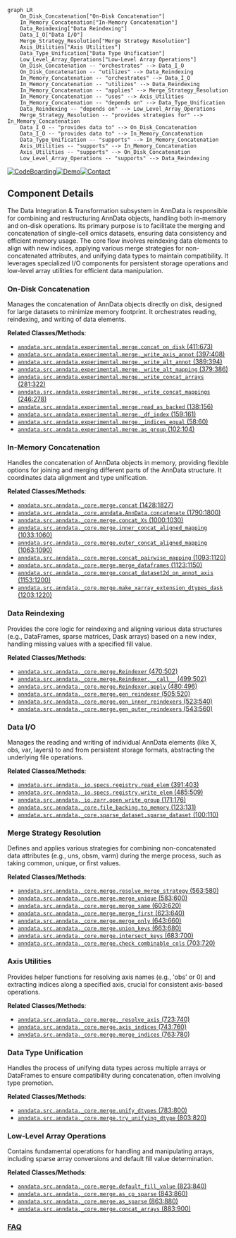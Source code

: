 ```mermaid
graph LR
    On_Disk_Concatenation["On-Disk Concatenation"]
    In_Memory_Concatenation["In-Memory Concatenation"]
    Data_Reindexing["Data Reindexing"]
    Data_I_O["Data I/O"]
    Merge_Strategy_Resolution["Merge Strategy Resolution"]
    Axis_Utilities["Axis Utilities"]
    Data_Type_Unification["Data Type Unification"]
    Low_Level_Array_Operations["Low-Level Array Operations"]
    On_Disk_Concatenation -- "orchestrates" --> Data_I_O
    On_Disk_Concatenation -- "utilizes" --> Data_Reindexing
    In_Memory_Concatenation -- "orchestrates" --> Data_I_O
    In_Memory_Concatenation -- "utilizes" --> Data_Reindexing
    In_Memory_Concatenation -- "applies" --> Merge_Strategy_Resolution
    In_Memory_Concatenation -- "uses" --> Axis_Utilities
    In_Memory_Concatenation -- "depends on" --> Data_Type_Unification
    Data_Reindexing -- "depends on" --> Low_Level_Array_Operations
    Merge_Strategy_Resolution -- "provides strategies for" --> In_Memory_Concatenation
    Data_I_O -- "provides data to" --> On_Disk_Concatenation
    Data_I_O -- "provides data to" --> In_Memory_Concatenation
    Data_Type_Unification -- "supports" --> In_Memory_Concatenation
    Axis_Utilities -- "supports" --> In_Memory_Concatenation
    Axis_Utilities -- "supports" --> On_Disk_Concatenation
    Low_Level_Array_Operations -- "supports" --> Data_Reindexing
```
[![CodeBoarding](https://img.shields.io/badge/Generated%20by-CodeBoarding-9cf?style=flat-square)](https://github.com/CodeBoarding/GeneratedOnBoardings)[![Demo](https://img.shields.io/badge/Try%20our-Demo-blue?style=flat-square)](https://www.codeboarding.org/demo)[![Contact](https://img.shields.io/badge/Contact%20us%20-%20contact@codeboarding.org-lightgrey?style=flat-square)](mailto:contact@codeboarding.org)

## Component Details

The Data Integration & Transformation subsystem in AnnData is responsible for combining and restructuring AnnData objects, handling both in-memory and on-disk operations. Its primary purpose is to facilitate the merging and concatenation of single-cell omics datasets, ensuring data consistency and efficient memory usage. The core flow involves reindexing data elements to align with new indices, applying various merge strategies for non-concatenated attributes, and unifying data types to maintain compatibility. It leverages specialized I/O components for persistent storage operations and low-level array utilities for efficient data manipulation.

### On-Disk Concatenation
Manages the concatenation of AnnData objects directly on disk, designed for large datasets to minimize memory footprint. It orchestrates reading, reindexing, and writing of data elements.


**Related Classes/Methods**:

- <a href="https://github.com/scverse/anndata/blob/master/src/anndata/experimental/merge.py#L411-L673" target="_blank" rel="noopener noreferrer">`anndata.src.anndata.experimental.merge.concat_on_disk` (411:673)</a>
- <a href="https://github.com/scverse/anndata/blob/master/src/anndata/experimental/merge.py#L397-L408" target="_blank" rel="noopener noreferrer">`anndata.src.anndata.experimental.merge._write_axis_annot` (397:408)</a>
- <a href="https://github.com/scverse/anndata/blob/master/src/anndata/experimental/merge.py#L389-L394" target="_blank" rel="noopener noreferrer">`anndata.src.anndata.experimental.merge._write_alt_annot` (389:394)</a>
- <a href="https://github.com/scverse/anndata/blob/master/src/anndata/experimental/merge.py#L379-L386" target="_blank" rel="noopener noreferrer">`anndata.src.anndata.experimental.merge._write_alt_mapping` (379:386)</a>
- <a href="https://github.com/scverse/anndata/blob/master/src/anndata/experimental/merge.py#L281-L322" target="_blank" rel="noopener noreferrer">`anndata.src.anndata.experimental.merge._write_concat_arrays` (281:322)</a>
- <a href="https://github.com/scverse/anndata/blob/master/src/anndata/experimental/merge.py#L246-L278" target="_blank" rel="noopener noreferrer">`anndata.src.anndata.experimental.merge._write_concat_mappings` (246:278)</a>
- <a href="https://github.com/scverse/anndata/blob/master/src/anndata/experimental/merge.py#L138-L156" target="_blank" rel="noopener noreferrer">`anndata.src.anndata.experimental.merge.read_as_backed` (138:156)</a>
- <a href="https://github.com/scverse/anndata/blob/master/src/anndata/experimental/merge.py#L159-L161" target="_blank" rel="noopener noreferrer">`anndata.src.anndata.experimental.merge._df_index` (159:161)</a>
- <a href="https://github.com/scverse/anndata/blob/master/src/anndata/experimental/merge.py#L58-L60" target="_blank" rel="noopener noreferrer">`anndata.src.anndata.experimental.merge._indices_equal` (58:60)</a>
- <a href="https://github.com/scverse/anndata/blob/master/src/anndata/experimental/merge.py#L102-L104" target="_blank" rel="noopener noreferrer">`anndata.src.anndata.experimental.merge.as_group` (102:104)</a>


### In-Memory Concatenation
Handles the concatenation of AnnData objects in memory, providing flexible options for joining and merging different parts of the AnnData structure. It coordinates data alignment and type unification.


**Related Classes/Methods**:

- <a href="https://github.com/scverse/anndata/blob/master/src/anndata/_core/merge.py#L1428-L1827" target="_blank" rel="noopener noreferrer">`anndata.src.anndata._core.merge.concat` (1428:1827)</a>
- <a href="https://github.com/scverse/anndata/blob/master/src/anndata/_core/anndata.py#L1790-L1800" target="_blank" rel="noopener noreferrer">`anndata.src.anndata._core.anndata.AnnData.concatenate` (1790:1800)</a>
- <a href="https://github.com/scverse/anndata/blob/master/src/anndata/_core/merge.py#L1000-L1030" target="_blank" rel="noopener noreferrer">`anndata.src.anndata._core.merge.concat_Xs` (1000:1030)</a>
- <a href="https://github.com/scverse/anndata/blob/master/src/anndata/_core/merge.py#L1033-L1060" target="_blank" rel="noopener noreferrer">`anndata.src.anndata._core.merge.inner_concat_aligned_mapping` (1033:1060)</a>
- <a href="https://github.com/scverse/anndata/blob/master/src/anndata/_core/merge.py#L1063-L1090" target="_blank" rel="noopener noreferrer">`anndata.src.anndata._core.merge.outer_concat_aligned_mapping` (1063:1090)</a>
- <a href="https://github.com/scverse/anndata/blob/master/src/anndata/_core/merge.py#L1093-L1120" target="_blank" rel="noopener noreferrer">`anndata.src.anndata._core.merge.concat_pairwise_mapping` (1093:1120)</a>
- <a href="https://github.com/scverse/anndata/blob/master/src/anndata/_core/merge.py#L1123-L1150" target="_blank" rel="noopener noreferrer">`anndata.src.anndata._core.merge.merge_dataframes` (1123:1150)</a>
- <a href="https://github.com/scverse/anndata/blob/master/src/anndata/_core/merge.py#L1153-L1200" target="_blank" rel="noopener noreferrer">`anndata.src.anndata._core.merge.concat_dataset2d_on_annot_axis` (1153:1200)</a>
- <a href="https://github.com/scverse/anndata/blob/master/src/anndata/_core/merge.py#L1203-L1220" target="_blank" rel="noopener noreferrer">`anndata.src.anndata._core.merge.make_xarray_extension_dtypes_dask` (1203:1220)</a>


### Data Reindexing
Provides the core logic for reindexing and aligning various data structures (e.g., DataFrames, sparse matrices, Dask arrays) based on a new index, handling missing values with a specified fill value.


**Related Classes/Methods**:

- <a href="https://github.com/scverse/anndata/blob/master/src/anndata/_core/merge.py#L470-L502" target="_blank" rel="noopener noreferrer">`anndata.src.anndata._core.merge.Reindexer` (470:502)</a>
- <a href="https://github.com/scverse/anndata/blob/master/src/anndata/_core/merge.py#L499-L502" target="_blank" rel="noopener noreferrer">`anndata.src.anndata._core.merge.Reindexer.__call__` (499:502)</a>
- <a href="https://github.com/scverse/anndata/blob/master/src/anndata/_core/merge.py#L480-L496" target="_blank" rel="noopener noreferrer">`anndata.src.anndata._core.merge.Reindexer.apply` (480:496)</a>
- <a href="https://github.com/scverse/anndata/blob/master/src/anndata/_core/merge.py#L505-L520" target="_blank" rel="noopener noreferrer">`anndata.src.anndata._core.merge.gen_reindexer` (505:520)</a>
- <a href="https://github.com/scverse/anndata/blob/master/src/anndata/_core/merge.py#L523-L540" target="_blank" rel="noopener noreferrer">`anndata.src.anndata._core.merge.gen_inner_reindexers` (523:540)</a>
- <a href="https://github.com/scverse/anndata/blob/master/src/anndata/_core/merge.py#L543-L560" target="_blank" rel="noopener noreferrer">`anndata.src.anndata._core.merge.gen_outer_reindexers` (543:560)</a>


### Data I/O
Manages the reading and writing of individual AnnData elements (like X, obs, var, layers) to and from persistent storage formats, abstracting the underlying file operations.


**Related Classes/Methods**:

- <a href="https://github.com/scverse/anndata/blob/master/src/anndata/_io/specs/registry.py#L391-L403" target="_blank" rel="noopener noreferrer">`anndata.src.anndata._io.specs.registry.read_elem` (391:403)</a>
- <a href="https://github.com/scverse/anndata/blob/master/src/anndata/_io/specs/registry.py#L485-L509" target="_blank" rel="noopener noreferrer">`anndata.src.anndata._io.specs.registry.write_elem` (485:509)</a>
- <a href="https://github.com/scverse/anndata/blob/master/src/anndata/_io/zarr.py#L171-L176" target="_blank" rel="noopener noreferrer">`anndata.src.anndata._io.zarr.open_write_group` (171:176)</a>
- <a href="https://github.com/scverse/anndata/blob/master/src/anndata/_core/file_backing.py#L123-L131" target="_blank" rel="noopener noreferrer">`anndata.src.anndata._core.file_backing.to_memory` (123:131)</a>
- <a href="https://github.com/scverse/anndata/blob/master/src/anndata/_core/sparse_dataset.py#L100-L110" target="_blank" rel="noopener noreferrer">`anndata.src.anndata._core.sparse_dataset.sparse_dataset` (100:110)</a>


### Merge Strategy Resolution
Defines and applies various strategies for combining non-concatenated data attributes (e.g., uns, obsm, varm) during the merge process, such as taking common, unique, or first values.


**Related Classes/Methods**:

- <a href="https://github.com/scverse/anndata/blob/master/src/anndata/_core/merge.py#L563-L580" target="_blank" rel="noopener noreferrer">`anndata.src.anndata._core.merge.resolve_merge_strategy` (563:580)</a>
- <a href="https://github.com/scverse/anndata/blob/master/src/anndata/_core/merge.py#L583-L600" target="_blank" rel="noopener noreferrer">`anndata.src.anndata._core.merge.merge_unique` (583:600)</a>
- <a href="https://github.com/scverse/anndata/blob/master/src/anndata/_core/merge.py#L603-L620" target="_blank" rel="noopener noreferrer">`anndata.src.anndata._core.merge.merge_same` (603:620)</a>
- <a href="https://github.com/scverse/anndata/blob/master/src/anndata/_core/merge.py#L623-L640" target="_blank" rel="noopener noreferrer">`anndata.src.anndata._core.merge.merge_first` (623:640)</a>
- <a href="https://github.com/scverse/anndata/blob/master/src/anndata/_core/merge.py#L643-L660" target="_blank" rel="noopener noreferrer">`anndata.src.anndata._core.merge.merge_only` (643:660)</a>
- <a href="https://github.com/scverse/anndata/blob/master/src/anndata/_core/merge.py#L663-L680" target="_blank" rel="noopener noreferrer">`anndata.src.anndata._core.merge.union_keys` (663:680)</a>
- <a href="https://github.com/scverse/anndata/blob/master/src/anndata/_core/merge.py#L683-L700" target="_blank" rel="noopener noreferrer">`anndata.src.anndata._core.merge.intersect_keys` (683:700)</a>
- <a href="https://github.com/scverse/anndata/blob/master/src/anndata/_core/merge.py#L703-L720" target="_blank" rel="noopener noreferrer">`anndata.src.anndata._core.merge.check_combinable_cols` (703:720)</a>


### Axis Utilities
Provides helper functions for resolving axis names (e.g., 'obs' or 0) and extracting indices along a specified axis, crucial for consistent axis-based operations.


**Related Classes/Methods**:

- <a href="https://github.com/scverse/anndata/blob/master/src/anndata/_core/merge.py#L723-L740" target="_blank" rel="noopener noreferrer">`anndata.src.anndata._core.merge._resolve_axis` (723:740)</a>
- <a href="https://github.com/scverse/anndata/blob/master/src/anndata/_core/merge.py#L743-L760" target="_blank" rel="noopener noreferrer">`anndata.src.anndata._core.merge.axis_indices` (743:760)</a>
- <a href="https://github.com/scverse/anndata/blob/master/src/anndata/_core/merge.py#L763-L780" target="_blank" rel="noopener noreferrer">`anndata.src.anndata._core.merge.merge_indices` (763:780)</a>


### Data Type Unification
Handles the process of unifying data types across multiple arrays or DataFrames to ensure compatibility during concatenation, often involving type promotion.


**Related Classes/Methods**:

- <a href="https://github.com/scverse/anndata/blob/master/src/anndata/_core/merge.py#L783-L800" target="_blank" rel="noopener noreferrer">`anndata.src.anndata._core.merge.unify_dtypes` (783:800)</a>
- <a href="https://github.com/scverse/anndata/blob/master/src/anndata/_core/merge.py#L803-L820" target="_blank" rel="noopener noreferrer">`anndata.src.anndata._core.merge.try_unifying_dtype` (803:820)</a>


### Low-Level Array Operations
Contains fundamental operations for handling and manipulating arrays, including sparse array conversions and default fill value determination.


**Related Classes/Methods**:

- <a href="https://github.com/scverse/anndata/blob/master/src/anndata/_core/merge.py#L823-L840" target="_blank" rel="noopener noreferrer">`anndata.src.anndata._core.merge.default_fill_value` (823:840)</a>
- <a href="https://github.com/scverse/anndata/blob/master/src/anndata/_core/merge.py#L843-L860" target="_blank" rel="noopener noreferrer">`anndata.src.anndata._core.merge.as_cp_sparse` (843:860)</a>
- <a href="https://github.com/scverse/anndata/blob/master/src/anndata/_core/merge.py#L863-L880" target="_blank" rel="noopener noreferrer">`anndata.src.anndata._core.merge.as_sparse` (863:880)</a>
- <a href="https://github.com/scverse/anndata/blob/master/src/anndata/_core/merge.py#L883-L900" target="_blank" rel="noopener noreferrer">`anndata.src.anndata._core.merge.concat_arrays` (883:900)</a>




### [FAQ](https://github.com/CodeBoarding/GeneratedOnBoardings/tree/main?tab=readme-ov-file#faq)